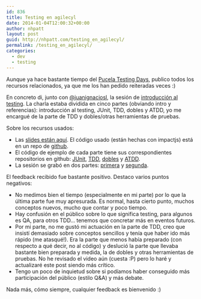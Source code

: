 ```yaml
---
id: 836
title: Testing en agilecyl
date: 2014-01-04T12:00:32+00:00
author: nhpatt
layout: post
guid: http://nhpatt.com/testing_en_agilecyl/
permalink: /testing_en_agilecyl/
categories:
  - dev
  - testing
---
```

Aunque ya hace bastante tiempo del [Pucela Testing Days](http://agilecyl.org/2013/11/12/testing-days/), publico todos los recursos relacionados, ya que me los han pedido reiteradas veces :)

En concreto di, junto con [@juanignaciosl](https://twitter.com/juanignaciosl), la sesión de [introducción al testing](http://www.eventbrite.es/e/entradas-pucelatestingdays-9283851249?aff=eorg). La charla estaba dividida en cinco partes (obviando intro y referencias): introducción al testing, JUnit, TDD, dobles y ATDD, yo me encargué de la parte de TDD y dobles/otras herramientas de pruebas.

Sobre los recursos usados:

  * Las [slides están aquí](http://juanignaciosl.github.io/ptd/#/portada). El código usado (están hechas con impactjs) está en un repo de [github](https://github.com/juanignaciosl/ptd).
  * El código de ejemplo de cada parte tiene sus correspondientes repositorios en github: [JUnit](https://github.com/juanignaciosl/ptd-junit), [TDD](https://github.com/nhpatt/ptd-tdd), [dobles](https://github.com/nhpatt/ptd-doubles) y [ATDD](https://github.com/juanignaciosl/ptd-full-picture).
  * La sesión se grabó en dos partes: [primera](https://www.youtube.com/watch?v=jRzVqseVDJE) y [segunda](https://www.youtube.com/watch?v=9gu6ii-lSQY).

El feedback recibido fue bastante positivo. Destaco varios puntos negativos:

  * No medimos bien el tiempo (especialmente en mi parte) por lo que la última parte fue muy apresurada. Es normal, hasta cierto punto, muchos conceptos nuevos, mucho que contar y poco tiempo.
  * Hay confusión en el público sobre lo que significa testing, para algunos es QA, para otros TDD&#8230; tenemos que concretar más en eventos futuros.
  * Por mi parte, no me gustó mi actuación en la parte de TDD, creo que insistí demasiado sobre conceptos sencillos y tenía que haber ido más rápido (me atasqué!). Era la parte que menos había preparado (con respecto a qué decir, no al código) y deslució la parte que llevaba bastante bien preparada y medida, la de dobles y otras herramientas de pruebas. No he revisado el video aún (cuesta :P) pero lo haré y actualizaré este post siendo más crítico.
  * Tengo un poco de inquietud sobre si podíamos haber conseguido más participación del público (estilo Q&A) y más debate.

Nada más, cómo siempre, cualquier feedback es bienvenido :)